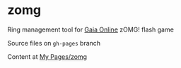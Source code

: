 # zomg
Ring management tool for [Gaia Online](http://gaiaonline.com/) zOMG!  flash game

Source files on `gh-pages` branch

Content at [My Pages/zomg](https://eli112358.github.io/zomg/)
